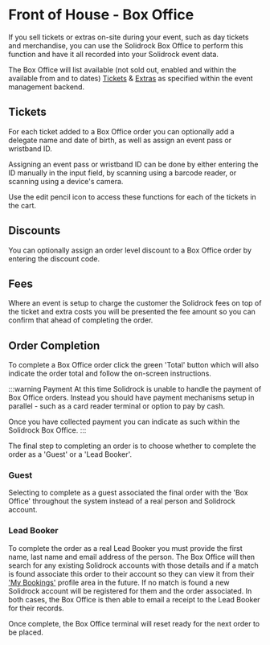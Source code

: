 # Front of House - Box Office

If you sell tickets or extras on-site during your event, such as day tickets and merchandise, you can use the Solidrock Box Office to perform this function and have it all recorded into your Solidrock event data.

The Box Office will list available (not sold out, enabled and within the available from and to dates) [Tickets](/guide/tickets/ticket-options) & [Extras](/guide/extras) as specified within the event management backend.

## Tickets

For each ticket added to a Box Office order you can optionally add a delegate name and date of birth, as well as assign an event pass or wristband ID.

Assigning an event pass or wristband ID can be done by either entering the ID manually in the input field, by scanning using a barcode reader, or scanning using a device's camera.

Use the edit pencil icon to access these functions for each of the tickets in the cart.

## Discounts

You can optionally assign an order level discount to a Box Office order by entering the discount code.

## Fees

Where an event is setup to charge the customer the Solidrock fees on top of the ticket and extra costs you will be presented the fee amount so you can confirm that ahead of completing the order.

## Order Completion

To complete a Box Office order click the green 'Total' button which will also indicate the order total and follow the on-screen instructions.

:::warning Payment
At this time Solidrock is unable to handle the payment of Box Office orders. Instead you should have payment mechanisms setup in parallel - such as a card reader terminal or option to pay by cash.

Once you have collected payment you can indicate as such within the Solidrock Box Office.
:::

The final step to completing an order is to choose whether to complete the order as a 'Guest' or a 'Lead Booker'.

### Guest

Selecting to complete as a guest associated the final order with the 'Box Office' throughout the system instead of a real person and Solidrock account.

### Lead Booker

To complete the order as a real Lead Booker you must provide the first name, last name and email address of the person. The Box Office will then search for any existing Solidrock accounts with those details and if a match is found associate this order to their account so they can view it from their ['My Bookings'](https://events.solidrock.io/admin/profile/my-bookings) profile area in the future. If no match is found a new Solidrock account will be registered for them and the order associated. In both cases, the Box Office is then able to email a receipt to the Lead Booker for their records.

Once complete, the Box Office terminal will reset ready for the next order to be placed.
